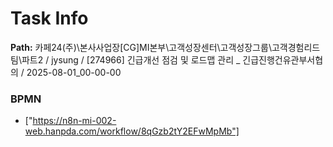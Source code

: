 # Task Info

**Path:** 카페24(주)\본사사업장\[CG]MI본부\고객성장센터\고객성장그룹\고객경험리드팀\파트2 / jysung / [274966] 긴급개선 점검 및 로드맵 관리 _ 긴급진행건유관부서협의 / 2025-08-01_00-00-00

### BPMN
- ["https://n8n-mi-002-web.hanpda.com/workflow/8qGzb2tY2EFwMpMb"]

